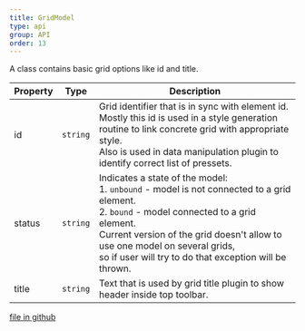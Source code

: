 ```yaml
---
title: GridModel
type: api
group: API
order: 13
---
```

A class contains basic grid options like id and title.

Property|Type|Description
---|---|---
id|`string`|Grid identifier that is in sync with element id.<br />Mostly this id is used in a style generation routine to link concrete grid with appropriate style.<br />Also is used in data manipulation plugin to identify correct list of pressets.
status|`string`|Indicates a state of the model:<br />1. `unbound` - model is not connected to a grid element.<br />2. `bound` - model connected to a grid element.<br />Current version of the grid doesn't allow to use one model on several grids,<br />so if user will try to do that exception will be thrown.<br />
title|`string`|Text that is used by grid title plugin to show header inside top toolbar.

[file in github](https://github.com/qgrid/ng2/core/grid.model.js)

